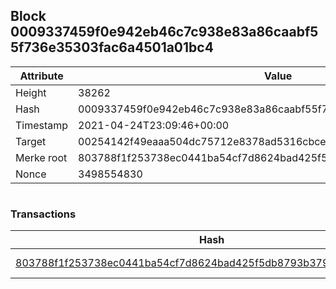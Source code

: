 ## Block 0009337459f0e942eb46c7c938e83a86caabf55f736e35303fac6a4501a01bc4

Attribute | Value
--- | ---
Height | 38262
Hash | 0009337459f0e942eb46c7c938e83a86caabf55f736e35303fac6a4501a01bc4
Timestamp | 2021-04-24T23:09:46+00:00
Target | 00254142f49eaaa504dc75712e8378ad5316cbcead634704b3734b6271167cc4
Merke root | 803788f1f253738ec0441ba54cf7d8624bad425f5db8793b3797fdc5569e6237
Nonce | 3498554830

```

```

### Transactions

Hash | Amount
--- | ---
[803788f1f253738ec0441ba54cf7d8624bad425f5db8793b3797fdc5569e6237](803788f1f253738ec0441ba54cf7d8624bad425f5db8793b3797fdc5569e6237.md) | 10.00000000 SKEPTI 
